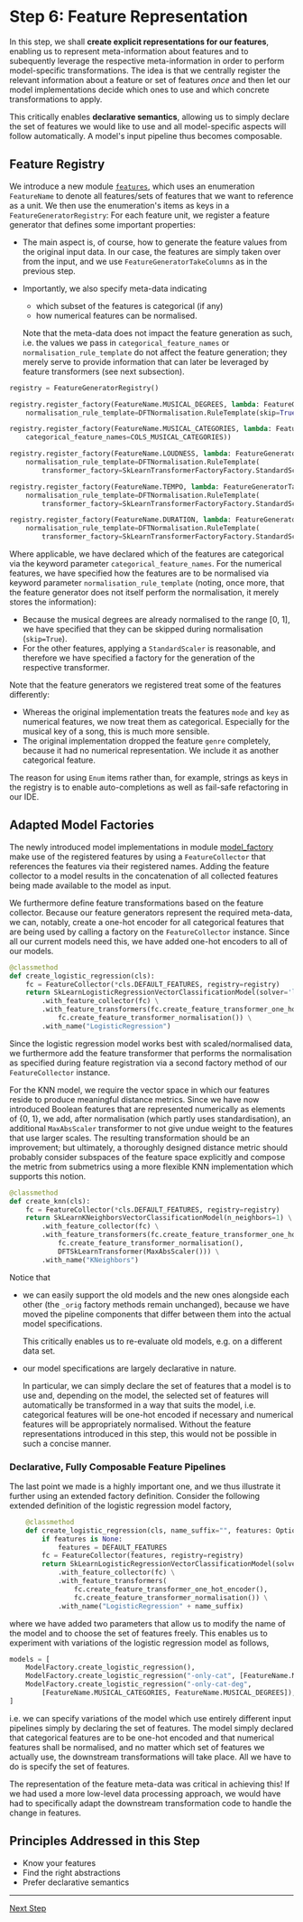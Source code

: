 # Step 6: Feature Representation 

In this step, we shall **create explicit representations for our features**, enabling
us to represent meta-information about features and to subequently leverage the respective
meta-information in order to perform model-specific transformations.
The idea is that we centrally register the relevant information about a feature or set of features
*once* and then let our model implementations decide which ones to use and which
concrete transformations to apply.

This critically enables **declarative semantics**, allowing us to simply declare the 
set of features we would like to use and all model-specific aspects will follow
automatically. A model's input pipeline thus becomes composable.


## Feature Registry

We introduce a new module [`features`](songpop/features.py), which uses an enumeration `FeatureName`
to denote all features/sets of features that we want to reference as a unit.
We then use the enumeration's items as keys in a `FeatureGeneratorRegistry`:
For each feature unit, we register a feature generator that defines some important
properties:
  * The main aspect is, of course, how to generate the feature values from the
    original input data. In our case, the features are simply taken over from the 
    input, and we use `FeatureGeneratorTakeColumns` as in the previous step.
  * Importantly, we also specify meta-data indicating
      * which subset of the features is categorical (if any)
      * how numerical features can be normalised.
    
    Note that the meta-data does not impact the feature generation
    as such, i.e. the values we pass in `categorical_feature_names` or 
    `normalisation_rule_template` do not affect the feature generation;
    they merely serve to provide information that can later be leveraged by feature
    transformers (see next subsection).

```python
registry = FeatureGeneratorRegistry()

registry.register_factory(FeatureName.MUSICAL_DEGREES, lambda: FeatureGeneratorTakeColumns(COLS_MUSICAL_DEGREES,
    normalisation_rule_template=DFTNormalisation.RuleTemplate(skip=True)))

registry.register_factory(FeatureName.MUSICAL_CATEGORIES, lambda: FeatureGeneratorTakeColumns(COLS_MUSICAL_CATEGORIES,
    categorical_feature_names=COLS_MUSICAL_CATEGORIES))

registry.register_factory(FeatureName.LOUDNESS, lambda: FeatureGeneratorTakeColumns(COL_LOUDNESS,
    normalisation_rule_template=DFTNormalisation.RuleTemplate(
        transformer_factory=SkLearnTransformerFactoryFactory.StandardScaler())))

registry.register_factory(FeatureName.TEMPO, lambda: FeatureGeneratorTakeColumns(COL_TEMPO,
    normalisation_rule_template=DFTNormalisation.RuleTemplate(
        transformer_factory=SkLearnTransformerFactoryFactory.StandardScaler())))

registry.register_factory(FeatureName.DURATION, lambda: FeatureGeneratorTakeColumns(COL_DURATION_MS,
    normalisation_rule_template=DFTNormalisation.RuleTemplate(
        transformer_factory=SkLearnTransformerFactoryFactory.StandardScaler())))
```

Where applicable, we have declared which of the features are categorical via the keyword parameter
`categorical_feature_names`.
For the numerical features, we have specified how the features are to be normalised via 
keyword parameter `normalisation_rule_template` (noting, once more, that
the feature generator does not itself perform the normalisation, it merely stores the information):
  * Because the musical degrees are already normalised to the range [0, 1], we have specified
    that they can be skipped during normalisation (`skip=True`).
  * For the other features, applying a `StandardScaler` is reasonable, and therefore we have 
    specified a factory for the generation of the respective transformer.

Note that the feature generators we registered treat some of the features differently:
  * Whereas the original implementation treats the features `mode` and `key` as numerical features,
    we now treat them as categorical. Especially for the musical key of a song,
    this is much more sensible. 
  * The original implementation dropped the feature `genre` completely, because it had no
    numerical representation. We include it as another categorical feature.

The reason for using `Enum` items rather than, for example, strings as keys in the registry is to enable
auto-completions as well as fail-safe refactoring in our IDE.

## Adapted Model Factories 

The newly introduced model implementations in module [model_factory](songpop/model_factory.py) make use of the registered features 
by using a `FeatureCollector` that references the features via their registered names.
Adding the feature collector to a model results in the concatenation of all
collected features being made available to the model as input.

We furthermore define feature transformations based on the feature collector.
Because our feature generators represent the required meta-data, we can, notably,
create a one-hot encoder for all categorical features that are being used by calling a factory
on the `FeatureCollector` instance. Since all our current models need this,
we have added one-hot encoders to all of our models.

```python
@classmethod
def create_logistic_regression(cls):
    fc = FeatureCollector(*cls.DEFAULT_FEATURES, registry=registry)
    return SkLearnLogisticRegressionVectorClassificationModel(solver='lbfgs', max_iter=1000) \
        .with_feature_collector(fc) \
        .with_feature_transformers(fc.create_feature_transformer_one_hot_encoder(),
            fc.create_feature_transformer_normalisation()) \
        .with_name("LogisticRegression")
```

Since the logistic regression model works best with scaled/normalised data,
we furthermore add the feature transformer that performs the normalisation as specified
during feature registration via a second factory method of our `FeatureCollector` instance.

For the KNN model, we require the vector space in which our features reside
to produce meaningful distance metrics. 
Since we have now introduced Boolean features that are represented numerically
as elements of {0, 1}, we add, after normalisation (which partly uses standardisation), 
an additional `MaxAbsScaler` transformer to not give undue weight to the features 
that use larger scales.
The resulting transformation should be an improvement; but ultimately, a thoroughly
designed distance metric should probably consider subspaces of the feature space
explicitly and compose the metric from submetrics using a more flexible KNN 
implementation which supports this notion.

```python
@classmethod
def create_knn(cls):
    fc = FeatureCollector(*cls.DEFAULT_FEATURES, registry=registry)
    return SkLearnKNeighborsVectorClassificationModel(n_neighbors=1) \
        .with_feature_collector(fc) \
        .with_feature_transformers(fc.create_feature_transformer_one_hot_encoder(),
            fc.create_feature_transformer_normalisation(),
            DFTSkLearnTransformer(MaxAbsScaler())) \
        .with_name("KNeighbors")
```

Notice that
  * we can easily support the old models and the new ones alongside each other (the `_orig` factory methods remain unchanged),
    because we have moved the pipeline components that differ between them into the actual model specifications.

    This critically enables us to re-evaluate old models, e.g. on a different data set.

  * our model specifications are largely declarative in nature.
    
    In particular, we can simply declare the set of features that a model is to use and, depending on the model, the selected set of features will automatically be transformed in a way that suits the model, i.e. categorical features will be one-hot encoded if necessary 
    and numerical features will be appropriately normalised.
    Without the feature representations introduced in this step, this would not be possible in such a concise manner.


### Declarative, Fully Composable Feature Pipelines

The last point we made is a highly important one, and we thus illustrate it further using an extended factory definition. 
Consider the following extended definition of the logistic regression model factory,

```python
    @classmethod
    def create_logistic_regression(cls, name_suffix="", features: Optional[List[FeatureName]] = None):
        if features is None:
            features = DEFAULT_FEATURES
        fc = FeatureCollector(features, registry=registry)
        return SkLearnLogisticRegressionVectorClassificationModel(solver='lbfgs', max_iter=1000) \
            .with_feature_collector(fc) \
            .with_feature_transformers(
                fc.create_feature_transformer_one_hot_encoder(),
                fc.create_feature_transformer_normalisation()) \
            .with_name("LogisticRegression" + name_suffix)
```

where we have added two parameters that allow us to modify the name of the model and to choose the set of features freely.
This enables us to experiment with variations of the logistic regression model as follows,

```python
models = [
    ModelFactory.create_logistic_regression(),
    ModelFactory.create_logistic_regression("-only-cat", [FeatureName.MUSICAL_CATEGORIES]),
    ModelFactory.create_logistic_regression("-only-cat-deg", 
        [FeatureName.MUSICAL_CATEGORIES, FeatureName.MUSICAL_DEGREES]),
]
```

i.e. we can specify variations of the model which use entirely different input pipelines simply by declaring the set of features.
The model simply declared that categorical features are to be one-hot encoded and that numerical features shall be normalised, and no matter which set of features we actually use, the downstream transformations will take place. 
All we have to do is specify the set of features.

The representation of the feature meta-data was critical in achieving this!
If we had used a more low-level data processing approach, we would have had to specifically adapt the downstream transformation code to handle the change in features.


## Principles Addressed in this Step

* Know your features
* Find the right abstractions
* Prefer declarative semantics


<hr>

[Next Step](../step07-feature-engineering/README.md)
